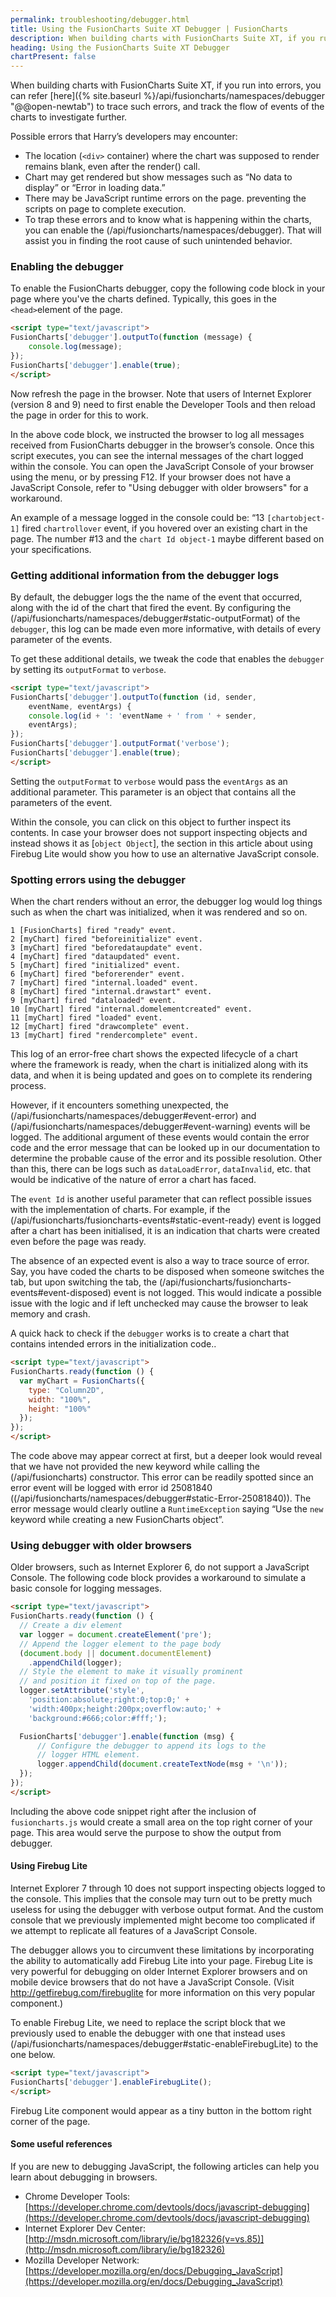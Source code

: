 ```yaml
---
permalink: troubleshooting/debugger.html
title: Using the FusionCharts Suite XT Debugger | FusionCharts
description: When building charts with FusionCharts Suite XT, if you run into errors, you can use our troubleshooting to trace such errors
heading: Using the FusionCharts Suite XT Debugger
chartPresent: false
---
```



When building charts with FusionCharts Suite XT, if you run into errors, you can refer [here]({% site.baseurl %}/api/fusioncharts/namespaces/debugger "@@open-newtab") to trace such errors, and track the flow of events of the charts to investigate further.

Possible errors that Harry’s developers may encounter:

  * The location (`<div>` container) where the chart was supposed to render remains blank, even after the render() call.
  * Chart may get rendered but show messages such as “No data to display” or “Error in loading data.”
  * There may be JavaScript runtime errors on the page. preventing the scripts on page to complete execution.
  * To trap these errors and to know what is happening within the charts, you can enable the (/api/fusioncharts/namespaces/debugger). That will assist you in finding the root cause of such unintended behavior.

### Enabling the debugger

To enable the FusionCharts debugger, copy the following code block in your page where you've the charts defined. Typically, this goes in the `<head>`element of the page.

```html
<script type="text/javascript">
FusionCharts['debugger'].outputTo(function (message) {
    console.log(message);
});
FusionCharts['debugger'].enable(true);
</script>
```

Now refresh the page in the browser. Note that users of Internet Explorer (version 8 and 9) need to  first enable the Developer Tools and then reload the page in order for this to work.

In the above code block, we instructed the browser to log all messages received from FusionCharts debugger in the browser’s console. Once this script executes, you can see the internal messages of the chart logged within the console. You can open the JavaScript Console of your browser using the menu, or by pressing F12. If your browser does not have a JavaScript Console, refer to "Using debugger with older browsers" for a workaround.

An example of a message logged in the console could be: “13 `[chartobject-1]` fired `chartrollover` event, if you hovered over an existing chart in the page. The number #13 and the `chart Id object-1` maybe different based on your specifications.


### Getting additional information from the debugger logs

By default, the debugger logs the the name of the event that occurred, along with the id of the chart that fired the event. By configuring the (/api/fusioncharts/namespaces/debugger#static-outputFormat) of the `debugger`, this log can be made even more informative, with details of every parameter of the events.

To get these additional details, we tweak the code that enables the `debugger` by setting its `outputFormat` to `verbose`.

```html
<script type="text/javascript">
FusionCharts['debugger'].outputTo(function (id, sender,
    eventName, eventArgs) {
    console.log(id + ': 'eventName + ' from ' + sender,
    eventArgs);
});
FusionCharts['debugger'].outputFormat('verbose');
FusionCharts['debugger'].enable(true);
</script>
```

Setting the `outputFormat` to `verbose` would pass the `eventArgs` as an additional parameter. This parameter is an object that contains all the parameters of the event.

Within the console, you can click on this object to further inspect its contents. In case your browser does not support inspecting objects and instead shows it as [`object Object`], the section in this article about using Firebug Lite would show you how to use an alternative JavaScript console.

### Spotting errors using the debugger

When the chart renders without an error, the debugger log would log things such as when the chart was initialized, when it was rendered and so on.

```
1 [FusionCharts] fired "ready" event.
2 [myChart] fired "beforeinitialize" event.
3 [myChart] fired "beforedataupdate" event.
4 [myChart] fired "dataupdated" event.
5 [myChart] fired "initialized" event.
6 [myChart] fired "beforerender" event.
7 [myChart] fired "internal.loaded" event.
8 [myChart] fired "internal.drawstart" event.
9 [myChart] fired "dataloaded" event.
10 [myChart] fired "internal.domelementcreated" event.
11 [myChart] fired "loaded" event.
12 [myChart] fired "drawcomplete" event.
13 [myChart] fired "rendercomplete" event.
```

This log of an error-free chart shows the expected lifecycle of a chart where the framework is ready, when the chart is initialized along with its data, and when it is being updated and goes on to complete its rendering process.

However, if it encounters something unexpected, the (/api/fusioncharts/namespaces/debugger#event-error) and (/api/fusioncharts/namespaces/debugger#event-warning) events will be logged. The additional argument of these events would contain the error code and the error message that can be looked up in our documentation to determine the probable cause of the error and its possible resolution. Other than this, there can be logs such as `dataLoadError`, `dataInvalid`, etc. that would be indicative of the nature of error a chart has faced.

The `event Id` is another useful parameter that can reflect possible issues with the implementation of charts. For example, if the (/api/fusioncharts/fusioncharts-events#static-event-ready) event is logged after a chart has been initialised, it is an indication that charts were created even before the page was ready.

The absence of an expected event is also a way to trace source of error. Say, you have coded the charts to be disposed when someone switches the tab, but upon switching the tab, the (/api/fusioncharts/fusioncharts-events#event-disposed) event is not logged. This would indicate a possible issue with the logic and if left unchecked may cause the browser to leak memory and crash.

A quick hack to check if the `debugger` works is to create a chart that contains intended errors in the initialization code..

```html
<script type="text/javascript">
FusionCharts.ready(function () {
  var myChart = FusionCharts({
    type: "Column2D",
    width: "100%",
    height: "100%"
  });
});
</script>
```

The code above may appear correct at first, but a deeper look would reveal that we have not provided the new keyword while calling the (/api/fusioncharts) constructor. This error can be readily spotted since an error event will be logged with error id 25081840 ((/api/fusioncharts/namespaces/debugger#static-Error-25081840)). The error message would clearly outline a `RuntimeException` saying “Use the `new` keyword while creating a new FusionCharts object”.


### Using debugger with older browsers

Older browsers, such as Internet Explorer 6, do not support a JavaScript Console. The following code block provides a workaround to simulate a basic console for logging messages.

```html
<script type="text/javascript">
FusionCharts.ready(function () {
  // Create a div element
  var logger = document.createElement('pre');
  // Append the logger element to the page body
  (document.body || document.documentElement)
    .appendChild(logger);
  // Style the element to make it visually prominent
  // and position it fixed on top of the page.
  logger.setAttribute('style',
    'position:absolute;right:0;top:0;' +
    'width:400px;height:200px;overflow:auto;' +
    'background:#666;color:#fff;');

  FusionCharts['debugger'].enable(function (msg) {
      // Configure the debugger to append its logs to the
      // logger HTML element.
      logger.appendChild(document.createTextNode(msg + '\n'));
  });
});
</script>
```

Including the above code snippet right after the inclusion of `fusioncharts.js` would create a small area on the top right corner of your page. This area would serve the purpose to show the output from debugger.

#### Using Firebug Lite

Internet Explorer 7 through 10 does not support inspecting objects logged to the console. This implies that the console may turn out to be pretty much useless for using the debugger with verbose output format. And the custom console that we previously implemented might become too complicated if we attempt to replicate all features of a JavaScript Console.

The debugger allows you to circumvent these limitations by incorporating the ability to automatically add Firebug Lite into your page. Firebug Lite is very powerful for debugging on older Internet Explorer browsers and on mobile device browsers that do not have a JavaScript Console. (Visit http://getfirebug.com/firebuglite for more information on this very popular component.)

To enable Firebug Lite, we need to replace the script block that we previously used to enable the debugger with one that instead uses (/api/fusioncharts/namespaces/debugger#static-enableFirebugLite) to the one below.

```html
<script type="text/javascript">
FusionCharts['debugger'].enableFirebugLite();
</script>
```

Firebug Lite component would appear as a tiny button in the bottom right corner of the page.

#### Some useful references

If you are new to debugging JavaScript, the following articles can help you learn about debugging in browsers.

  * Chrome Developer Tools: [https://developer.chrome.com/devtools/docs/javascript-debugging](https://developer.chrome.com/devtools/docs/javascript-debugging)
  * Internet Explorer Dev Center: [http://msdn.microsoft.com/library/ie/bg182326(v=vs.85)](http://msdn.microsoft.com/library/ie/bg182326)
  * Mozilla Developer Network: [https://developer.mozilla.org/en/docs/Debugging_JavaScript](https://developer.mozilla.org/en/docs/Debugging_JavaScript)
